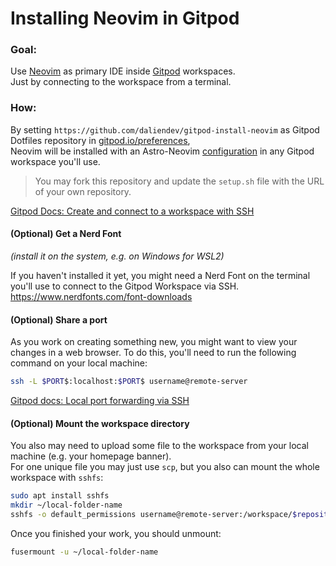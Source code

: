 # Installing Neovim in Gitpod     

### Goal:   
Use [Neovim](https://github.com/neovim/neovim) as primary IDE inside [Gitpod](https://www.gitpod.io/) workspaces.    
Just by connecting to the workspace from a terminal.    

### How:    
 
By setting `https://github.com/daliendev/gitpod-install-neovim` as Gitpod Dotfiles repository in [gitpod.io/preferences](https://gitpod.io/preferences),     
Neovim will be installed with an Astro-Neovim [configuration](https://github.com/daliendev/astro-nvim) in any Gitpod workspace you'll use.    

> You may fork this repository and update the `setup.sh` file with the URL of your own repository.

[Gitpod Docs: Create and connect to a workspace with SSH](https://www.gitpod.io/docs/references/gitpod-cli#create-and-connect-to-a-workspace-with-ssh)

#### (Optional) Get a Nerd Font      
*(install it on the system, e.g. on Windows for WSL2)*     

If you haven't installed it yet, you might need a Nerd Font on the terminal you'll use to connect to the Gitpod Workspace via SSH.     
https://www.nerdfonts.com/font-downloads    

#### (Optional) Share a port   

As you work on creating something new, you might want to view your changes in a web browser. To do this, you'll need to run the following command on your local machine:     
```bash
ssh -L $PORT$:localhost:$PORT$ username@remote-server
```
[Gitpod docs: Local port forwarding via SSH](https://www.gitpod.io/docs/configure/workspaces/ports#local-port-forwarding-via-ssh)

#### (Optional) Mount the workspace directory

You also may need to upload some file to the workspace from your local machine (e.g. your homepage banner).   
For one unique file you may just use `scp`, but you also can mount the whole workspace with `sshfs`:    
```bash
sudo apt install sshfs
mkdir ~/local-folder-name
sshfs -o default_permissions username@remote-server:/workspace/$repository-name$ ~/local-folder-name
```

Once you finished your work, you should unmount:
```bash
fusermount -u ~/local-folder-name
```
